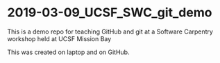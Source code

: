 # 2019-03-09_UCSF_SWC_git_demo
This is a demo repo for teaching GitHub and git at a Software Carpentry workshop held at UCSF Mission Bay

This was created on laptop and on GitHub.
